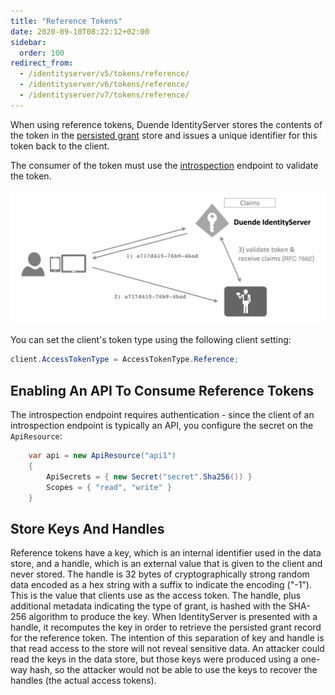 ```yaml
---
title: "Reference Tokens"
date: 2020-09-10T08:22:12+02:00
sidebar:
  order: 100
redirect_from:
  - /identityserver/v5/tokens/reference/
  - /identityserver/v6/tokens/reference/
  - /identityserver/v7/tokens/reference/
---
```


When using reference tokens, Duende IdentityServer stores the contents of the token in
the [persisted grant](/identityserver/data/operational#grants) store and issues a unique identifier for this token
back to the client.

The consumer of the token must use the [introspection](/identityserver/reference/endpoints/introspection) endpoint to
validate the token.

![reference tokens diagram](./images/reference_tokens.png)

You can set the client's token type using the following client setting:

```cs
client.AccessTokenType = AccessTokenType.Reference;
```

## Enabling An API To Consume Reference Tokens

The introspection endpoint requires authentication - since the client of an introspection endpoint is typically an API,
you configure the secret on the `ApiResource`:

```cs
    var api = new ApiResource("api1")
    {
        ApiSecrets = { new Secret("secret".Sha256()) }
        Scopes = { "read", "write" }
    }
```

## Store Keys And Handles

Reference tokens have a key, which is an internal identifier used in the data store, and a handle, which is an external
value that is given to the client and never stored. The handle is 32 bytes of cryptographically strong random data
encoded as a hex string with a suffix to indicate the encoding ("-1"). This is the value that clients use as the access
token. The handle, plus additional metadata indicating the type of grant, is hashed with the SHA-256 algorithm to
produce the key. When IdentityServer is presented with a handle, it recomputes the key in order to retrieve the
persisted grant record for the reference token. The intention of this separation of key and handle is that read access
to the store will not reveal sensitive data. An attacker could read the keys in the data store, but those keys were
produced using a one-way hash, so the attacker would not be able to use the keys to recover the handles (the actual
access tokens). 
